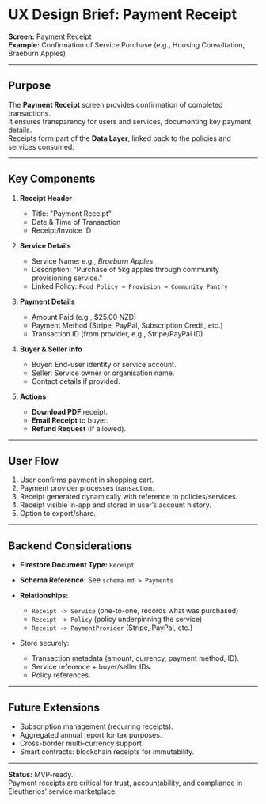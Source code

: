 # UX Design Brief: Payment Receipt

**Screen:** Payment Receipt  
**Example:** Confirmation of Service Purchase (e.g., Housing Consultation, Braeburn Apples)

---

## Purpose
The **Payment Receipt** screen provides confirmation of completed transactions.  
It ensures transparency for users and services, documenting key payment details.  
Receipts form part of the **Data Layer**, linked back to the policies and services consumed.

---

## Key Components

1. **Receipt Header**
   - Title: "Payment Receipt"
   - Date & Time of Transaction
   - Receipt/Invoice ID

2. **Service Details**
   - Service Name: e.g., *Braeburn Apples*  
   - Description: "Purchase of 5kg apples through community provisioning service."
   - Linked Policy: `Food Policy → Provision → Community Pantry`

3. **Payment Details**
   - Amount Paid (e.g., $25.00 NZD)  
   - Payment Method (Stripe, PayPal, Subscription Credit, etc.)  
   - Transaction ID (from provider, e.g., Stripe/PayPal ID)  

4. **Buyer & Seller Info**
   - Buyer: End-user identity or service account.  
   - Seller: Service owner or organisation name.  
   - Contact details if provided.

5. **Actions**
   - **Download PDF** receipt.  
   - **Email Receipt** to buyer.  
   - **Refund Request** (if allowed).  

---

## User Flow
1. User confirms payment in shopping cart.  
2. Payment provider processes transaction.  
3. Receipt generated dynamically with reference to policies/services.  
4. Receipt visible in-app and stored in user’s account history.  
5. Option to export/share.

---

## Backend Considerations
- **Firestore Document Type:** `Receipt`
- **Schema Reference:** See `schema.md > Payments`
- **Relationships:**
  - `Receipt -> Service` (one-to-one, records what was purchased)  
  - `Receipt -> Policy` (policy underpinning the service)  
  - `Receipt -> PaymentProvider` (Stripe, PayPal, etc.)

- Store securely:
  - Transaction metadata (amount, currency, payment method, ID).  
  - Service reference + buyer/seller IDs.  
  - Policy references.  

---

## Future Extensions
- Subscription management (recurring receipts).  
- Aggregated annual report for tax purposes.  
- Cross-border multi-currency support.  
- Smart contracts: blockchain receipts for immutability.  

---

**Status:** MVP-ready.  
Payment receipts are critical for trust, accountability, and compliance in Eleutherios’ service marketplace.
